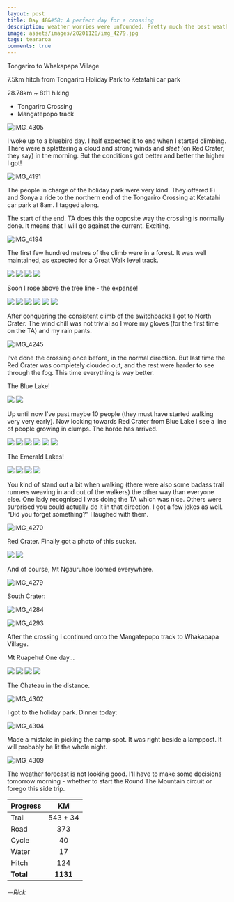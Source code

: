 ```yaml
---
layout: post
title: Day 48&#58; A perfect day for a crossing
description: weather worries were unfounded. Pretty much the best weather I could’ve hoped for to do the Tongariro Crossing. This is balanced out by a burger truck closed before I got there, plus terrible weather in the next few days. 
image: assets/images/20201128/img_4279.jpg
tags: teararoa
comments: true
---
```


Tongariro to Whakapapa Village

7.5km hitch from Tongariro Holiday Park to Ketatahi car park

28.78km ~ 8:11 hiking

- Tongariro Crossing
- Mangatepopo track

![IMG_4305](/assets/images/20201128/img_4305.jpg)

I woke up to a bluebird day. I half expected it to end when I started climbing. There were a splattering a cloud and strong winds and _sleet_ (on Red Crater, they say) in the morning. But the conditions got better and better the higher I got!

![IMG_4191](/assets/images/20201128/img_4191.jpg)

The people in charge of the holiday park were very kind. They offered Fi and Sonya a ride to the northern end of the Tongariro Crossing at Ketatahi car park at 8am. I tagged along.

The start of the end. TA does this the opposite way the crossing is normally done. It means that I will go against the current. Exciting.

![IMG_4194](/assets/images/20201128/img_4194.jpg)

The first few hundred metres of the climb were in a forest. It was well maintained, as expected for a Great Walk level track. 

<div class="gallery" data-columns="2">
  <img src="/assets/images/20201128/img_4195.jpg">
  <img src="/assets/images/20201128/img_4198.jpg">
  <img src="/assets/images/20201128/img_4199.jpg">
  <img src="/assets/images/20201128/img_4200.jpg">
</div>

Soon I rose above the tree line - the expanse!

<div class="gallery" data-columns="2">
  <img src="/assets/images/20201128/img_4211.jpg">
  <img src="/assets/images/20201128/img_4216.jpg">
  <img src="/assets/images/20201128/img_4219.jpg">
  <img src="/assets/images/20201128/img_4221.jpg">
  <img src="/assets/images/20201128/img_4228.jpg">
  <img src="/assets/images/20201128/img_4229.jpg">
</div>

After conquering the consistent climb of the switchbacks I got to North Crater. The wind chill was not trivial so I wore my gloves (for the first time on the TA) and my rain pants. 

![IMG_4245](/assets/images/20201128/img_4245.jpg)

I’ve done the crossing once before, in the normal direction. But last time the Red Crater was completely clouded out, and the rest were harder to see through the fog. This time everything is way better. 

The Blue Lake!

<div class="gallery" data-columns="2">
  <img src="/assets/images/20201128/img_4247.jpg">
  <img src="/assets/images/20201128/img_4248.jpg">
</div>

Up until now I’ve past maybe 10 people (they must have started walking very very early). Now looking towards Red Crater from Blue Lake I see a line of people growing in clumps. The horde has arrived. 

<div class="gallery" data-columns="2">
  <img src="/assets/images/20201128/img_4252.jpg">
  <img src="/assets/images/20201128/img_4253.jpg">
  <img src="/assets/images/20201128/img_4255.jpg">
  <img src="/assets/images/20201128/img_4257.jpg">
  <img src="/assets/images/20201128/img_4258.jpg">
  <img src="/assets/images/20201128/img_4259.jpg">
</div>

The Emerald Lakes!

<div class="gallery" data-columns="2">
  <img src="/assets/images/20201128/img_4260.jpg">
  <img src="/assets/images/20201128/img_4265.jpg">
  <img src="/assets/images/20201128/img_4266.jpg">
  <img src="/assets/images/20201128/img_4267.jpg">
</div>

You kind of stand out a bit when walking (there were also some badass trail runners weaving in and out of the walkers) the other way than everyone else. One lady recognised I was doing the TA which was nice. Others were surprised you could actually do it in that direction. I got a few jokes as well. “Did you forget something?” I laughed with them. 

![IMG_4270](/assets/images/20201128/img_4270.jpg)

Red Crater. Finally got a photo of this sucker. 

<div class="gallery" data-columns="2">
  <img src="/assets/images/20201128/img_4272.jpg">
  <img src="/assets/images/20201128/img_4273.jpg">
</div>

And of course, Mt Ngauruhoe loomed everywhere.

![IMG_4279](/assets/images/20201128/img_4279.jpg)

South Crater:

![IMG_4284](/assets/images/20201128/img_4284.jpg)

![IMG_4293](/assets/images/20201128/img_4293.jpg)

After the crossing I continued onto the Mangatepopo track to Whakapapa Village.

Mt Ruapehu! One day...

<div class="gallery" data-columns="2">
  <img src="/assets/images/20201128/img_4295.jpg">
  <img src="/assets/images/20201128/img_4297.jpg">
  <img src="/assets/images/20201128/img_4298.jpg">
  <img src="/assets/images/20201128/img_4299.jpg">
</div>

The Chateau in the distance. 

![IMG_4302](/assets/images/20201128/img_4302.jpg)

I got to the holiday park. Dinner today:

![IMG_4304](/assets/images/20201128/img_4304.jpg)

Made a mistake in picking the camp spot. It was right beside a lamppost. It will probably be lit the whole night. 

![IMG_4309](/assets/images/20201128/img_4309.jpg)

The weather forecast is not looking good. I’ll have to make some decisions tomorrow morning - whether to start the Round The Mountain circuit or forego this side trip. 

| Progress | KM |
| ---- |:----:|
| Trail | 543 + 34 |
| Road | 373 |
| Cycle | 40 |
| Water | 17 |
| Hitch | 124 |
| **Total** | **1131** |

－_Rick_
